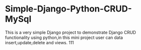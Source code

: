# Simple-Django-Python-CRUD-MySql
This is a very simple Django project to demonstrate Django CRUD functionality using python,in this mini project user can data insert,update,delete and views.
111

